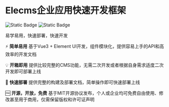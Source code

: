 # Elecms企业应用快速开发框架

![Static Badge](https://img.shields.io/badge/Vue-%3E%3D3.0.0-green) ![Static Badge](https://img.shields.io/badge/Element%20Plus-%3E%3D2.8.6-blue)

易学易用，快速部署，快速开发

⚡️ **简单易用** 基于Vue3 + Element UI开发，组件模块化，提供容易上手的API和高效率的开发文档

💡 **开箱即用** 提供比较完整的CMS功能，无需二次开发或者根据自身需求适度二次开发即可部署上线

🚀 **快速部署** 提供完整的构建及部署文档，简单操作即可快速部署上线

🆓 **开源，开放，免费** 基于MIT开源协议发布，个人或企业均可免费自由使用、修改甚至用于商用，仅需保留版权和许可证声明
